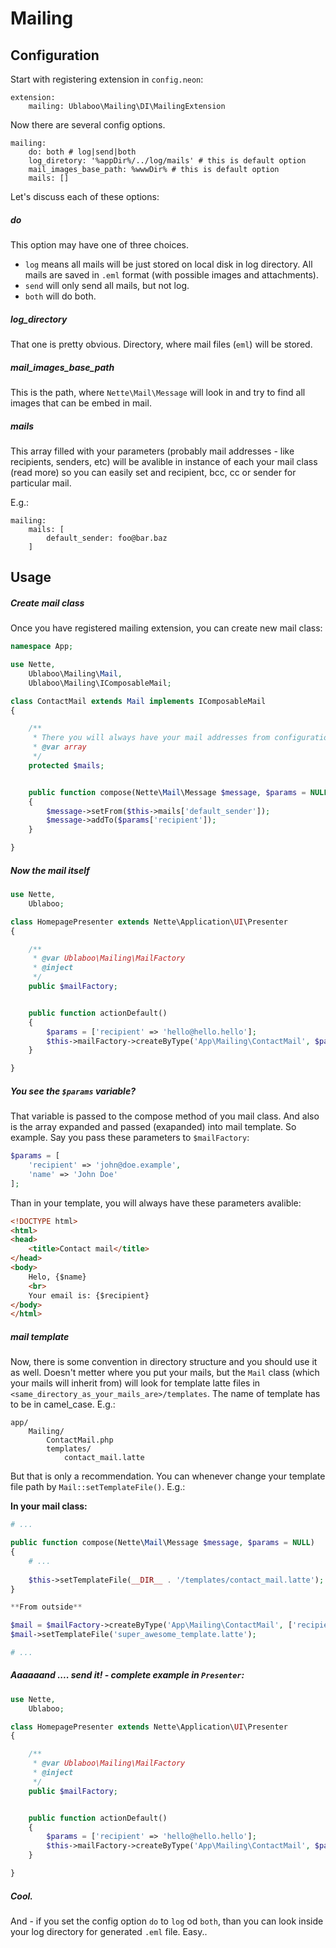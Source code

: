 Mailing
=======

## Configuration

Start with registering extension in `config.neon`:

    extension:
        mailing: Ublaboo\Mailing\DI\MailingExtension

Now there are several config options.

    mailing:
        do: both # log|send|both
        log_diretory: '%appDir%/../log/mails' # this is default option
        mail_images_base_path: %wwwDir% # this is default option
        mails: []

Let's discuss each of these options:

##### do

This option may have one of three choices.
- `log` means all mails will be just stored on local disk in log directory. All mails are saved in `.eml` format (with possible images and attachments).
- `send` will only send all mails, but not log.
- `both` will do both.

##### log_directory

That one is pretty obvious. Directory, where mail files (`eml`) will be stored.

##### mail_images_base_path

This is the path, where `Nette\Mail\Message` will look in and try to find all images that can be embed in mail.

##### mails

This array filled with your parameters (probably mail addresses - like recipients, senders, etc) will be avalible in instance of each your mail class (read more) so you can easily set and recipient, bcc, cc or sender for particular mail.

E.g.:

    mailing:
        mails: [
            default_sender: foo@bar.baz
        ]

## Usage

##### Create mail class

Once you have registered mailing extension, you can create new mail class:

```php
namespace App;

use Nette,
	Ublaboo\Mailing\Mail,
	Ublaboo\Mailing\IComposableMail;

class ContactMail extends Mail implements IComposableMail
{

	/**
	 * There you will always have your mail addresses from configuration file
	 * @var array
	 */
	protected $mails;


	public function compose(Nette\Mail\Message $message, $params = NULL)
	{
		$message->setFrom($this->mails['default_sender']);
		$message->addTo($params['recipient']);
	}

}
```

##### Now the mail itself

```php
use Nette,
    Ublaboo;

class HomepagePresenter extends Nette\Application\UI\Presenter
{

    /**
     * @var Ublaboo\Mailing\MailFactory
     * @inject
     */
    public $mailFactory;


    public function actionDefault()
    {
        $params = ['recipient' => 'hello@hello.hello'];
        $this->mailFactory->createByType('App\Mailing\ContactMail', $params);
    }

}
```

##### You see the `$params` variable?

That variable is passed to the compose method of you mail class. And also is the array expanded and passed (exapanded) into mail template. So example. Say you pass these parameters to `$mailFactory`:

```php
$params = [
    'recipient' => 'john@doe.example',
    'name' => 'John Doe'
];
```

Than in your template, you will always have these parameters avalible:

```html
<!DOCTYPE html>
<html>
<head>
	<title>Contact mail</title>
</head>
<body>
    Helo, {$name}
    <br>
    Your email is: {$recipient}
</body>
</html>
```

##### mail template

Now, there is some convention in directory structure and you should use it as well. Doesn't metter where you put your mails, but the `Mail` class (which your mails will inherit from) will look for template latte files in `<same_directory_as_your_mails_are>/templates`. The name of template has to be in camel_case. E.g.:

    app/
        Mailing/
            ContactMail.php
            templates/
                contact_mail.latte

But that is only a recommendation. You can whenever change your template file path by `Mail::setTemplateFile()`. E.g.:

**In your mail class:**

```php
# ...

public function compose(Nette\Mail\Message $message, $params = NULL)
{
	# ...
	
	$this->setTemplateFile(__DIR__ . '/templates/contact_mail.latte');
}

**From outside**

$mail = $mailFactory->createByType('App\Mailing\ContactMail', ['recipient' => 'hello@hello.hello']);
$mail->setTemplateFile('super_awesome_template.latte');

# ...
```

##### Aaaaaand .... send it! - complete example in `Presenter`:

```php
use Nette,
    Ublaboo;

class HomepagePresenter extends Nette\Application\UI\Presenter
{

    /**
     * @var Ublaboo\Mailing\MailFactory
     * @inject
     */
    public $mailFactory;


    public function actionDefault()
    {
        $params = ['recipient' => 'hello@hello.hello'];
        $this->mailFactory->createByType('App\Mailing\ContactMail', $params)->send();
    }

}
```

##### Cool.

And - if you set the config option `do` to `log` od `both`, than you can look inside your log directory for generated `.eml` file. Easy..
